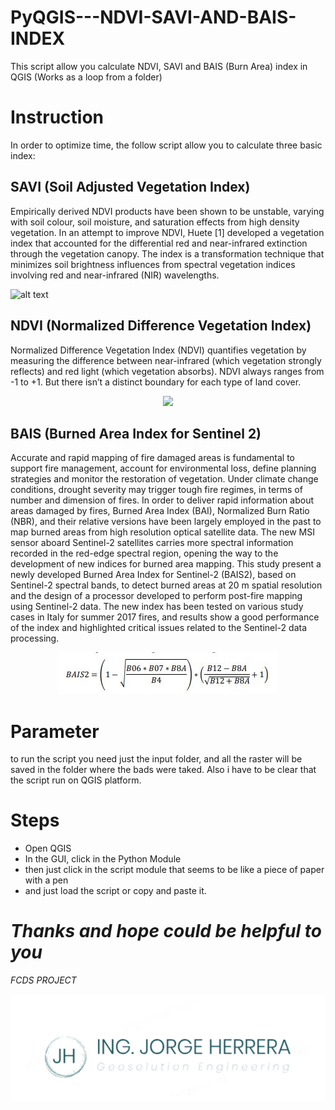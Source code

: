 # PyQGIS---NDVI-SAVI-AND-BAIS-INDEX
This script allow you calculate NDVI, SAVI and BAIS (Burn Area) index in QGIS (Works as a loop from a folder)

# Instruction
 
In order to optimize time, the follow script allow you to calculate three basic index:
 
## SAVI (Soil Adjusted Vegetation Index)
 
Empirically derived NDVI products have been shown to be unstable, varying with soil colour, soil moisture, and saturation effects from high density vegetation. In an attempt to improve NDVI, Huete [1] developed a vegetation index that accounted for the differential red and near-infrared extinction through the vegetation canopy. The index is a transformation technique that minimizes soil brightness influences from spectral vegetation indices involving red and near-infrared (NIR) wavelengths.

![alt text](https://cdn-images-1.medium.com/max/1600/1*HzbTbt6yrFxMhW0cHBl4jg.png)
 
## NDVI (Normalized Difference Vegetation Index)

Normalized Difference Vegetation Index (NDVI) quantifies vegetation by measuring the difference between near-infrared (which vegetation strongly reflects) and red light (which vegetation absorbs). NDVI always ranges from -1 to +1. But there isn’t a distinct boundary for each type of land cover.
<p align="center">
  <img src="https://gisgeography.com/wp-content/uploads/2014/12/ndvi-formula-300x123.png">
</p>

## BAIS (Burned Area Index for Sentinel 2)

Accurate and rapid mapping of fire damaged areas is fundamental to support fire management, account for environmental loss, define planning strategies and monitor the restoration of vegetation. Under climate change conditions, drought severity may trigger tough fire regimes, in terms of number and dimension of fires. In order to deliver rapid information about areas damaged by fires, Burned Area Index (BAI), Normalized Burn Ratio (NBR), and their relative versions have been largely employed in the past to map burned areas from high resolution optical satellite data. The new MSI sensor aboard Sentinel-2 satellites carries more spectral information recorded in the red-edge spectral region, opening the way to the development of new indices for burned area mapping. This study present a newly developed Burned Area Index for Sentinel-2 (BAIS2), based on Sentinel-2 spectral bands, to detect burned areas at 20 m spatial resolution and the design of a processor developed to perform post-fire mapping using Sentinel-2 data. The new index has been tested on various study cases in Italy for summer 2017 fires, and results show a good performance of the index and highlighted critical issues related to the Sentinel-2 data processing.

<p align="center">
  <img src="https://github.com/joaherrerama/PyQGIS---NDVI-SAVI-AND-BAIS-INDEX/blob/master/BAIS.JPG">
</p>

# Parameter
to run the script you need just the input folder, and all the raster will be saved in the folder where the bads were taked. Also i have to be clear that the script run on QGIS platform.
 
# Steps

- Open QGIS
- In the GUI, click in the Python Module
- then just click in the script module that seems to be like a piece of paper with a pen 
- and just load the script or copy and paste it.

# *Thanks and hope could be helpful to you*

*FCDS PROJECT*

<p align="center">
  <img src="https://github.com/joaherrerama/PyQGIS---NDVI-SAVI-AND-BAIS-INDEX/blob/master/Logo.png">
</p>

